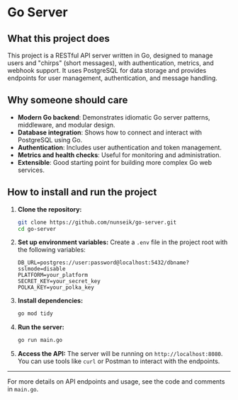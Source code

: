 # Go Server

## What this project does

This project is a RESTful API server written in Go, designed to manage users and "chirps" (short messages), with authentication, metrics, and webhook support. It uses PostgreSQL for data storage and provides endpoints for user management, authentication, and message handling.

## Why someone should care

- **Modern Go backend**: Demonstrates idiomatic Go server patterns, middleware, and modular design.
- **Database integration**: Shows how to connect and interact with PostgreSQL using Go.
- **Authentication**: Includes user authentication and token management.
- **Metrics and health checks**: Useful for monitoring and administration.
- **Extensible**: Good starting point for building more complex Go web services.

## How to install and run the project

1. **Clone the repository:**
   ```sh
   git clone https://github.com/nunseik/go-server.git
   cd go-server
   ```

2. **Set up environment variables:**
   Create a `.env` file in the project root with the following variables:
   ```
   DB_URL=postgres://user:password@localhost:5432/dbname?sslmode=disable
   PLATFORM=your_platform
   SECRET_KEY=your_secret_key
   POLKA_KEY=your_polka_key
   ```

3. **Install dependencies:**
   ```sh
   go mod tidy
   ```

4. **Run the server:**
   ```sh
   go run main.go
   ```

5. **Access the API:**
   The server will be running on `http://localhost:8080`. You can use tools like `curl` or Postman to interact with the endpoints.

---
For more details on API endpoints and usage, see the code and comments in `main.go`.
